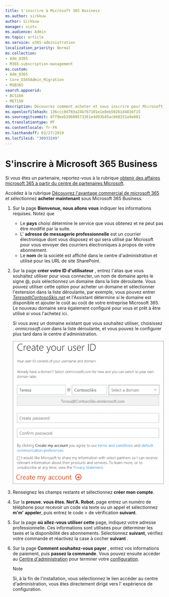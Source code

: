 ```yaml
---
title: S'inscrire à Microsoft 365 Business
ms.author: sirkkuw
author: Sirkkuw
manager: scotv
ms.audience: Admin
ms.topic: article
ms.service: o365-administration
localization_priority: Normal
ms.collection:
- Adm_O365
- M365-subscription-management
ms.custom:
- Adm_O365
- Core_O365Admin_Migration
- MSB365
search.appverid:
- BCS160
- MET150
description: Découvrez comment acheter et vous inscrire pour Microsoft 365 Business.
ms.openlocfilehash: 136ccc0d769a24b767101e1e8eb50261d4816f15
ms.sourcegitcommit: 07f9eeb20b80573361e4d93b45acb68151a9e881
ms.translationtype: MT
ms.contentlocale: fr-FR
ms.lasthandoff: 03/27/2019
ms.locfileid: "30933249"
---
```

# <a name="sign-up-for-microsoft-365-business"></a>S'inscrire à Microsoft 365 Business

Si vous êtes un partenaire, reportez-vous à la rubrique [obtenir des affaires microsoft 365 à partir du centre de partenaires Microsoft](get-microsoft-365-business.md#get-microsoft-365-business-from-microsoft-partner-center).

Accédez à la rubrique [Découvrez l'avantage commercial de microsoft 365](https://www.microsoft.com/microsoft-365/business#pmg-cmp-desktop) et sélectionnez **acheter maintenant** sous Microsoft 365 Business.

1. Sur la page **Bienvenue, nous allons vous** indiquer les informations requises. Notez que 
 
    -  Le **pays** choisi détermine le service que vous obtenez et ne peut pas être modifié par la suite.
    - L' **adresse de messagerie professionnelle** est un courrier électronique dont vous disposez et qui sera utilisé par Microsoft pour vous envoyer des courriers électroniques à propos de votre abonnement.
    - Le **nom** de la société est affiché dans le centre d'administration et utilisé pour les URL de site SharePoint.

2. Sur la page **créer votre ID d'utilisateur** , entrez l'alias que vous souhaitez utiliser pour vous connecter, un nom de domaine après le signe @, puis sélectionnez un domaine dans la liste déroulante. Vous pouvez utiliser cette option pour acheter un domaine et sélectionner l'extension dans la liste déroulante, par exemple, vous pouvez entrer *Teresa@ContosoSkis.net* et l'Assistant détermine si le domaine est disponible et ajouter le coût au coût de votre entreprise Microsoft 365. Le nouveau domaine sera également configuré pour vous et prêt à être utilisé si vous l'achetez ici.

    Si vous avez un domaine existant que vous souhaitez utiliser, choisissez *. onmicrosoft.com* dans la liste déroulante, et vous pouvez le configurer plus tard dans le centre d'administration.
    
    ![Capture d'écran de la page créer votre ID d'utilisateur.](media/signinuserid.png)

3. Renseignez les champs restants et sélectionnez **créer mon compte**.
4. Sur la **preuve. vous êtes. Not'A. Robot.** page entrez un numéro de téléphone pour recevoir un code via texte ou un appel et sélectionnez **m'm'** **appeler**, puis entrez le code \> de vérification **suivant**.
5. Sur la page **où allez-vous utiliser cette** page, indiquez votre adresse professionnelle. Ces informations sont utilisées pour déterminer les taxes et la disponibilité des abonnements. Sélectionnez **suivant**, vérifiez votre commande et réactivez la case à cocher **suivant** .
6. Sur la page **Comment souhaitez-vous payer** , entrez vos informations de paiement, puis **passez la commande**.
    Vous pouvez ensuite accéder au [Centre d'administration](https://go.microsoft.com/fwlink/p/?linkid=837890) pour terminer votre [configuration](set-up.md).

    > [!NOTE]
    > Si, à la fin de l'installation, vous sélectionnez le lien accéder au centre d'administration, vous êtes directement dirigé vers l' [](set-up.md) expérience de configuration.